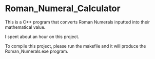 # Roman_Numeral_Calculator
This is a C++ program that converts Roman Numerals inputted into their mathematical value.

I spent about an hour on this project.

To compile this project, please run the makefile and it will produce the Roman_Numerals.exe program.
